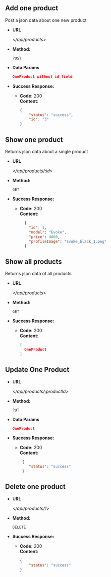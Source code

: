 **Add one product**
----
Post a json data about one new product

* **URL**

  <_/api/products_>

* **Method:**

  `POST` 

* **Data Params**

  ```json
  OneProduct without id field
  ```
  
* **Success Response:**

  * **Code:** 200 <br />
    **Content:** 
    ```json
    {
        "status": "success",
        "id": "3"
    }
    ```
 
**Show one product**
----
Returns json data about a single product

* **URL**

  <_/api/products/:id_>

* **Method:**

  `GET` 

* **Success Response:**

  * **Code:** 200 <br />
    **Content:** 
    ```json
      {
        "id": 1,
        "model": "Evoke",
        "price": 4000,
        "profileImage": "Evoke_black_1.png"
      }
    
    ```

**Show all products**
----
Returns json data of all products

* **URL**

  <_/api/products_>

* **Method:**

  `GET` 

* **Success Response:**

  * **Code:** 200 <br />
    **Content:** 
    ```json
    [
      OneProduct
    ]
    ```

**Update One Product**
----

* **URL**

  <_/api/products/:productId_>

* **Method:**

  `PUT` 
  
* **Data Params**
  
    ```json
    OneProduct
    ```

* **Success Response:**

  * **Code:** 200 <br />
    **Content:** 
    ```json
     {
        "status": "success"
     }
    ```
    
**Delete one product**
----

* **URL**

  <_/api/products/1_>

* **Method:**

  `DELETE` 

* **Success Response:**

  * **Code:** 200 <br />
    **Content:** 
    ```json
    {
        "status": "success"
    }
    ```
 
 